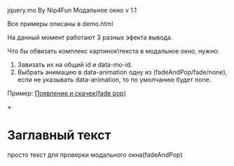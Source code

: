 jquery.mo
By Nip4Fun
Модальное окно v 1.1

Все примеры описаны в demo.html

На данный момент работают 3 разных эфекта вывода.

Что бы обвизать комплекс картинок\текста в модальное окно, нужно:
1) Завизать их на общий id и data-mo-id.
2) Выбрать анимацию в data-animation одну из (fadeAndPop/fade/none), если не указывать data-animation, то по умолчанию будет none.

Пример:
<a href="#" data-mo-id="1" data-animation="fadeAndPop">
			Появление и скачек(fade pop)
</a>	
<div id="1" class="mo">
	<a class="close-mo">&#215;</a>
		<h1>Заглавный текст</h1>
			<p>просто текст для проверки модального окна(fadeAndPop)</p>
</div>
